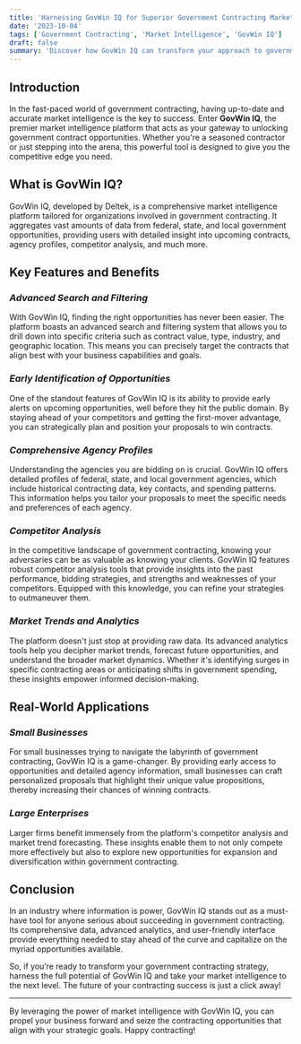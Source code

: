 ```yaml
---
title: 'Harnessing GovWin IQ for Superior Government Contracting Market Intelligence'
date: '2023-10-04'
tags: ['Government Contracting', 'Market Intelligence', 'GovWin IQ']
draft: false
summary: 'Discover how GovWin IQ can transform your approach to government contracting by providing unparalleled market intelligence and contract opportunities.'
---
```


## Introduction

In the fast-paced world of government contracting, having up-to-date and accurate market intelligence is the key to success. Enter **GovWin IQ**, the premier market intelligence platform that acts as your gateway to unlocking government contract opportunities. Whether you're a seasoned contractor or just stepping into the arena, this powerful tool is designed to give you the competitive edge you need.

## What is GovWin IQ?

GovWin IQ, developed by Deltek, is a comprehensive market intelligence platform tailored for organizations involved in government contracting. It aggregates vast amounts of data from federal, state, and local government opportunities, providing users with detailed insight into upcoming contracts, agency profiles, competitor analysis, and much more.

## Key Features and Benefits

### *Advanced Search and Filtering*

With GovWin IQ, finding the right opportunities has never been easier. The platform boasts an advanced search and filtering system that allows you to drill down into specific criteria such as contract value, type, industry, and geographic location. This means you can precisely target the contracts that align best with your business capabilities and goals.

### *Early Identification of Opportunities*

One of the standout features of GovWin IQ is its ability to provide early alerts on upcoming opportunities, well before they hit the public domain. By staying ahead of your competitors and getting the first-mover advantage, you can strategically plan and position your proposals to win contracts.

### *Comprehensive Agency Profiles*

Understanding the agencies you are bidding on is crucial. GovWin IQ offers detailed profiles of federal, state, and local government agencies, which include historical contracting data, key contacts, and spending patterns. This information helps you tailor your proposals to meet the specific needs and preferences of each agency.

### *Competitor Analysis*

In the competitive landscape of government contracting, knowing your adversaries can be as valuable as knowing your clients. GovWin IQ features robust competitor analysis tools that provide insights into the past performance, bidding strategies, and strengths and weaknesses of your competitors. Equipped with this knowledge, you can refine your strategies to outmaneuver them.

### *Market Trends and Analytics*

The platform doesn't just stop at providing raw data. Its advanced analytics tools help you decipher market trends, forecast future opportunities, and understand the broader market dynamics. Whether it's identifying surges in specific contracting areas or anticipating shifts in government spending, these insights empower informed decision-making.

## Real-World Applications

### *Small Businesses*

For small businesses trying to navigate the labyrinth of government contracting, GovWin IQ is a game-changer. By providing early access to opportunities and detailed agency information, small businesses can craft personalized proposals that highlight their unique value propositions, thereby increasing their chances of winning contracts.

### *Large Enterprises*

Larger firms benefit immensely from the platform's competitor analysis and market trend forecasting. These insights enable them to not only compete more effectively but also to explore new opportunities for expansion and diversification within government contracting.

## Conclusion

In an industry where information is power, GovWin IQ stands out as a must-have tool for anyone serious about succeeding in government contracting. Its comprehensive data, advanced analytics, and user-friendly interface provide everything needed to stay ahead of the curve and capitalize on the myriad opportunities available.

So, if you’re ready to transform your government contracting strategy, harness the full potential of GovWin IQ and take your market intelligence to the next level. The future of your contracting success is just a click away!

---
By leveraging the power of market intelligence with GovWin IQ, you can propel your business forward and seize the contracting opportunities that align with your strategic goals. Happy contracting!
